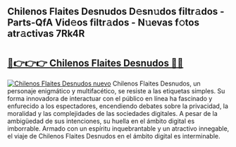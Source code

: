 ## Chilenos Flaites Desnudos D𝚎sn𝚞dos filtr𝚊dos - Parts-QfA Vid𝚎os filtr𝚊dos - N𝚞evas f𝚘tos atr𝚊ctivas 7Rk4R

# <h2><a href="http://mbbxsgm.tromn.icu/?c=Chilenos+Flaites+Desnudos">🔗👉👉👉 Chilenos Flaites Desnudos 🔗🔗</a></h2>

[![Chilenos Flaites Desnudos nuevo](https://i.imgur.com/pEAQMta.gif)](http://mbbxsgm.tromn.icu/?c=Chilenos+Flaites+Desnudos)
Chilenos Flaites Desnudos, un personaje enigmático y multifacético, se resiste a las etiquetas simples. Su forma innovadora de interactuar con el público en línea ha fascinado y enfurecido a los espectadores, encendiendo debates sobre la privacidad, la moralidad y las complejidades de las sociedades digitales. A pesar de la ambigüedad de sus intenciones, su huella en el ámbito digital es imborrable. Armado con un espíritu inquebrantable y un atractivo innegable, el viaje de Chilenos Flaites Desnudos en el ámbito digital es interminable.

